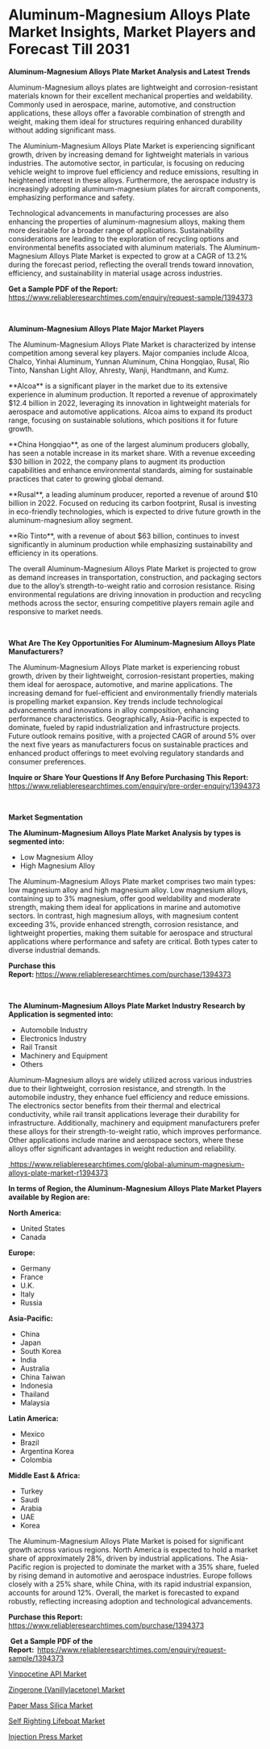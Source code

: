 <p><h1>Aluminum-Magnesium Alloys Plate Market Insights, Market Players and Forecast Till 2031</h1></p><p><strong>Aluminum-Magnesium Alloys Plate Market Analysis and Latest Trends</strong></p>
<p><p>Aluminum-Magnesium alloys plates are lightweight and corrosion-resistant materials known for their excellent mechanical properties and weldability. Commonly used in aerospace, marine, automotive, and construction applications, these alloys offer a favorable combination of strength and weight, making them ideal for structures requiring enhanced durability without adding significant mass.</p><p>The Aluminium-Magnesium Alloys Plate Market is experiencing significant growth, driven by increasing demand for lightweight materials in various industries. The automotive sector, in particular, is focusing on reducing vehicle weight to improve fuel efficiency and reduce emissions, resulting in heightened interest in these alloys. Furthermore, the aerospace industry is increasingly adopting aluminum-magnesium plates for aircraft components, emphasizing performance and safety.</p><p>Technological advancements in manufacturing processes are also enhancing the properties of aluminum-magnesium alloys, making them more desirable for a broader range of applications. Sustainability considerations are leading to the exploration of recycling options and environmental benefits associated with aluminum materials. The Aluminum-Magnesium Alloys Plate Market is expected to grow at a CAGR of 13.2% during the forecast period, reflecting the overall trends toward innovation, efficiency, and sustainability in material usage across industries.</p></p>
<p><strong>Get a Sample PDF of the Report:&nbsp;</strong> <a href="https://www.reliableresearchtimes.com/enquiry/request-sample/1394373">https://www.reliableresearchtimes.com/enquiry/request-sample/1394373</a></p>
<p>&nbsp;</p>
<p><strong>Aluminum-Magnesium Alloys Plate Major Market Players</strong></p>
<p><p>The Aluminum-Magnesium Alloys Plate Market is characterized by intense competition among several key players. Major companies include Alcoa, Chalco, Yinhai Aluminum, Yunnan Aluminum, China Hongqiao, Rusal, Rio Tinto, Nanshan Light Alloy, Ahresty, Wanji, Handtmann, and Kumz.</p><p>**Alcoa** is a significant player in the market due to its extensive experience in aluminum production. It reported a revenue of approximately $12.4 billion in 2022, leveraging its innovation in lightweight materials for aerospace and automotive applications. Alcoa aims to expand its product range, focusing on sustainable solutions, which positions it for future growth.</p><p>**China Hongqiao**, as one of the largest aluminum producers globally, has seen a notable increase in its market share. With a revenue exceeding $30 billion in 2022, the company plans to augment its production capabilities and enhance environmental standards, aiming for sustainable practices that cater to growing global demand.</p><p>**Rusal**, a leading aluminum producer, reported a revenue of around $10 billion in 2022. Focused on reducing its carbon footprint, Rusal is investing in eco-friendly technologies, which is expected to drive future growth in the aluminum-magnesium alloy segment. </p><p>**Rio Tinto**, with a revenue of about $63 billion, continues to invest significantly in aluminum production while emphasizing sustainability and efficiency in its operations.</p><p>The overall Aluminum-Magnesium Alloys Plate Market is projected to grow as demand increases in transportation, construction, and packaging sectors due to the alloy’s strength-to-weight ratio and corrosion resistance. Rising environmental regulations are driving innovation in production and recycling methods across the sector, ensuring competitive players remain agile and responsive to market needs.</p></p>
<p>&nbsp;</p>
<p><strong>What Are The Key Opportunities For Aluminum-Magnesium Alloys Plate Manufacturers?</strong></p>
<p><p>The Aluminum-Magnesium Alloys Plate market is experiencing robust growth, driven by their lightweight, corrosion-resistant properties, making them ideal for aerospace, automotive, and marine applications. The increasing demand for fuel-efficient and environmentally friendly materials is propelling market expansion. Key trends include technological advancements and innovations in alloy composition, enhancing performance characteristics. Geographically, Asia-Pacific is expected to dominate, fueled by rapid industrialization and infrastructure projects. Future outlook remains positive, with a projected CAGR of around 5% over the next five years as manufacturers focus on sustainable practices and enhanced product offerings to meet evolving regulatory standards and consumer preferences.</p></p>
<p><strong>Inquire or Share Your Questions If Any Before Purchasing This Report:</strong> <a href="https://www.reliableresearchtimes.com/enquiry/pre-order-enquiry/1394373">https://www.reliableresearchtimes.com/enquiry/pre-order-enquiry/1394373</a></p>
<p>&nbsp;</p>
<p><strong>Market Segmentation</strong></p>
<p><strong>The Aluminum-Magnesium Alloys Plate Market Analysis by types is segmented into:</strong></p>
<p><ul><li>Low Magnesium Alloy</li><li>High Magnesium Alloy</li></ul></p>
<p><p>The Aluminum-Magnesium Alloys Plate market comprises two main types: low magnesium alloy and high magnesium alloy. Low magnesium alloys, containing up to 3% magnesium, offer good weldability and moderate strength, making them ideal for applications in marine and automotive sectors. In contrast, high magnesium alloys, with magnesium content exceeding 3%, provide enhanced strength, corrosion resistance, and lightweight properties, making them suitable for aerospace and structural applications where performance and safety are critical. Both types cater to diverse industrial demands.</p></p>
<p><strong>Purchase this Report:&nbsp;</strong><a href="https://www.reliableresearchtimes.com/purchase/1394373">https://www.reliableresearchtimes.com/purchase/1394373</a></p>
<p>&nbsp;</p>
<p><strong>The Aluminum-Magnesium Alloys Plate Market Industry Research by Application is segmented into:</strong></p>
<p><ul><li>Automobile Industry</li><li>Electronics Industry</li><li>Rail Transit</li><li>Machinery and Equipment</li><li>Others</li></ul></p>
<p><p>Aluminum-Magnesium alloys are widely utilized across various industries due to their lightweight, corrosion resistance, and strength. In the automobile industry, they enhance fuel efficiency and reduce emissions. The electronics sector benefits from their thermal and electrical conductivity, while rail transit applications leverage their durability for infrastructure. Additionally, machinery and equipment manufacturers prefer these alloys for their strength-to-weight ratio, which improves performance. Other applications include marine and aerospace sectors, where these alloys offer significant advantages in weight reduction and reliability.</p></p>
<p><a href="https://www.reliableresearchtimes.com/global-aluminum-magnesium-alloys-plate-market-r1394373">&nbsp;https://www.reliableresearchtimes.com/global-aluminum-magnesium-alloys-plate-market-r1394373</a></p>
<p><strong>In terms of Region, the Aluminum-Magnesium Alloys Plate Market Players available by Region are:</strong></p>
<p>
    <p> <strong> North America: </strong>
        <ul>
            <li>United States</li>
            <li>Canada</li>
        </ul>
        </p> 
    <p> <strong> Europe: </strong>
        <ul>
            <li>Germany</li>
            <li>France</li>
            <li>U.K.</li>
            <li>Italy</li>
            <li>Russia</li>
        </ul>
        </p> 
    <p> <strong> Asia-Pacific: </strong>
        <ul>
            <li>China</li>
            <li>Japan</li>
            <li>South Korea</li>
            <li>India</li>
            <li>Australia</li>
            <li>China Taiwan</li>
            <li>Indonesia</li>
            <li>Thailand</li>
            <li>Malaysia</li>
        </ul>
        </p> 
    <p> <strong> Latin America: </strong>
        <ul>
            <li>Mexico</li>
            <li>Brazil</li>
            <li>Argentina Korea</li>
            <li>Colombia</li>
        </ul>
        </p> 
    <p> <strong> Middle East & Africa: </strong>
        <ul>
            <li>Turkey</li>
            <li>Saudi</li>
            <li>Arabia</li>
            <li>UAE</li>
            <li>Korea</li>
        </ul>
    </p>
    </p>
<p><p>The Aluminum-Magnesium Alloys Plate Market is poised for significant growth across various regions. North America is expected to hold a market share of approximately 28%, driven by industrial applications. The Asia-Pacific region is projected to dominate the market with a 35% share, fueled by rising demand in automotive and aerospace industries. Europe follows closely with a 25% share, while China, with its rapid industrial expansion, accounts for around 12%. Overall, the market is forecasted to expand robustly, reflecting increasing adoption and technological advancements.</p></p>
<p><strong>Purchase this Report: </strong><a href="https://www.reliableresearchtimes.com/purchase/1394373">https://www.reliableresearchtimes.com/purchase/1394373</a></p>
<p>&nbsp;<strong>Get a Sample PDF of the Report:&nbsp;&nbsp;</strong><a href="https://www.reliableresearchtimes.com/enquiry/request-sample/1394373">https://www.reliableresearchtimes.com/enquiry/request-sample/1394373</a></p>
<p><strong></strong></p>
<p><p><a href="https://issuu.com/reportprime-2/docs/vinpocetine-api-market-size-2030.pp_a668b8857aeb58">Vinpocetine API Market</a></p><p><a href="https://issuu.com/reportprime-2/docs/zingerone-vanillylacetone-market-si_7b0713b507c726">Zingerone (Vanillylacetone) Market</a></p><p><a href="https://github.com/nathandecarvalho/Market-Research-Report-List-5/blob/main/paper-mass-silica-market.md">Paper Mass Silica Market</a></p><p><a href="https://www.linkedin.com/pulse/self-righting-lifeboat-market-trends-regional-insights-id2uc?trackingId=MtK7ZQodSg62uB5iUM72DA%3D%3D">Self Righting Lifeboat Market</a></p><p><a href="https://www.linkedin.com/pulse/injection-press-market-size-segmentation-trends-growth-x9qwc?trackingId=bYfW6cUyQa6eRY9mkqESdw%3D%3D">Injection Press Market</a></p></p>